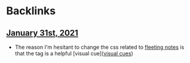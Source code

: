 
# Backlinks
## [January 31st, 2021](<January 31st, 2021.md>)
- The reason I'm hesitant to change the css related to [fleeting notes](<fleeting notes.md>) is that the tag is a helpful [visual cue]([visual cues](<visual cues.md>))

